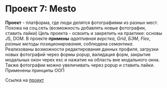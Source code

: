 

# Проект 7: Mesto

**Проект** - платформа, где люди делятся фотографиями из разных мест. Похожа на соц.сеть (возможность добавлять новые фотографии, ставить лайки)
Цель проекта - освоить и закрепить на практике: основы JS, DOM.
В проекте **примены** _адаптивная верстка_, _Grid_, _БЭМ_, _Flex_, _разные методы позиционирования_, соблюдена _семантика_.
Реализованы возможности редактирования данных профиля, загрузки новых фотографий через формы popup, валидация форм, закрытие модальных окон черех esc и нажатие на область вне модального окна. Также фотографии можно увеличивать через popup и ставить лайки. 
Применены принципы ООП

Ссылка на [проект](https://maria-webdev.github.io/mesto/index.html)